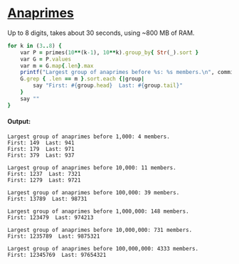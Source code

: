 [1]: https://rosettacode.org/wiki/Anaprimes

# [Anaprimes][1]

Up to 8 digits, takes about 30 seconds, using ~800 MB of RAM.

```ruby
for k in (3..8) {
    var P = primes(10**(k-1), 10**k).group_by{ Str(_).sort }
    var G = P.values
    var m = G.map{.len}.max
    printf("Largest group of anaprimes before %s: %s members.\n", commify(10**k), m)
    G.grep { .len == m }.sort.each {|group|
        say "First: #{group.head}  Last: #{group.tail}"
    }
    say ""
}
```

#### Output:
```
Largest group of anaprimes before 1,000: 4 members.
First: 149  Last: 941
First: 179  Last: 971
First: 379  Last: 937

Largest group of anaprimes before 10,000: 11 members.
First: 1237  Last: 7321
First: 1279  Last: 9721

Largest group of anaprimes before 100,000: 39 members.
First: 13789  Last: 98731

Largest group of anaprimes before 1,000,000: 148 members.
First: 123479  Last: 974213

Largest group of anaprimes before 10,000,000: 731 members.
First: 1235789  Last: 9875321

Largest group of anaprimes before 100,000,000: 4333 members.
First: 12345769  Last: 97654321
```
